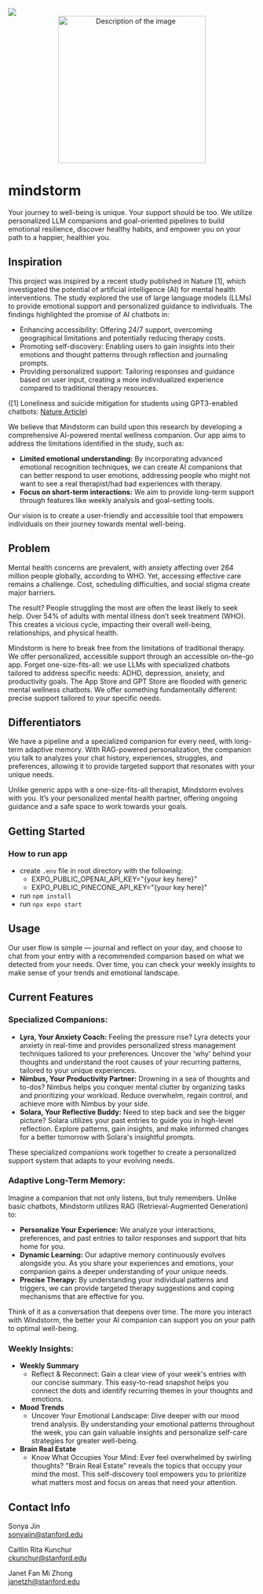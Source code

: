   <img src="https://www.youtube.com/watch?v=8SBlpKvKBGE">

<div align="center">
    <img src="https://github.com/ckunchur/MindStorm-mobile/blob/main/assets/Blue%20White%20Minimal%20Creative%20Illustration%20Short%20Link%20Application%20Online%20Poster.png?raw=true" width="300" alt="Description of the image">
</div>

# mindstorm

Your journey to well-being is unique. Your support should be too. We utilize personalized LLM companions and goal-oriented pipelines to build emotional resilience, discover healthy habits, and empower you on your path to a happier, healthier you.

## Inspiration

This project was inspired by a recent study published in Nature [1], which investigated the potential of artificial intelligence (AI) for mental health interventions. The study explored the use of large language models (LLMs) to provide emotional support and personalized guidance to individuals. The findings highlighted the promise of AI chatbots in:

- Enhancing accessibility: Offering 24/7 support, overcoming geographical limitations and potentially reducing therapy costs.
- Promoting self-discovery: Enabling users to gain insights into their emotions and thought patterns through reflection and journaling prompts.
- Providing personalized support: Tailoring responses and guidance based on user input, creating a more individualized experience compared to traditional therapy resources.

([1] Loneliness and suicide mitigation for students using GPT3-enabled chatbots: [Nature Article](https://www.nature.com/articles/s44184-023-00047-6#Sec10))

We believe that Mindstorm can build upon this research by developing a comprehensive AI-powered mental wellness companion. Our app aims to address the limitations identified in the study, such as:

- **Limited emotional understanding:** By incorporating advanced emotional recognition techniques, we can create AI companions that can better respond to user emotions, addressing people who might not want to see a real therapist/had bad experiences with therapy.
- **Focus on short-term interactions:** We aim to provide long-term support through features like weekly analysis and goal-setting tools.

Our vision is to create a user-friendly and accessible tool that empowers individuals on their journey towards mental well-being.

## Problem

Mental health concerns are prevalent, with anxiety affecting over 264 million people globally, according to WHO. Yet, accessing effective care remains a challenge. Cost, scheduling difficulties, and social stigma create major barriers.

The result? People struggling the most are often the least likely to seek help. Over 54% of adults with mental illness don’t seek treatment (WHO). This creates a vicious cycle, impacting their overall well-being, relationships, and physical health.

Mindstorm is here to break free from the limitations of traditional therapy. We offer personalized, accessible support through an accessible on-the-go app. Forget one-size-fits-all: we use LLMs with specialized chatbots tailored to address specific needs: ADHD, depression, anxiety, and productivity goals. The App Store and GPT Store are flooded with generic mental wellness chatbots. We offer something fundamentally different: precise support tailored to your specific needs.

## Differentiators

We have a pipeline and a specialized companion for every need, with long-term adaptive memory. With RAG-powered personalization, the companion you talk to analyzes your chat history, experiences, struggles, and preferences, allowing it to provide targeted support that resonates with your unique needs.

Unlike generic apps with a one-size-fits-all therapist, Mindstorm evolves with you. It’s your personalized mental health partner, offering ongoing guidance and a safe space to work towards your goals.

## Getting Started
### How to run app
- create `.env` file in root directory with the following:
  - EXPO_PUBLIC_OPENAI_API_KEY="{your key here}"
  - EXPO_PUBLIC_PINECONE_API_KEY="{your key here}"
- run `npm install` 
- run `npx expo start`

## Usage

Our user flow is simple — journal and reflect on your day, and choose to chat from your entry with a recommended companion based on what we detected from your needs. Over time, you can check your weekly insights to make sense of your trends and emotional landscape.

## Current Features

### Specialized Companions:
- **Lyra, Your Anxiety Coach:** Feeling the pressure rise? Lyra detects your anxiety in real-time and provides personalized stress management techniques tailored to your preferences. Uncover the 'why' behind your thoughts and understand the root causes of your recurring patterns, tailored to your unique experiences.
- **Nimbus, Your Productivity Partner:** Drowning in a sea of thoughts and to-dos? Nimbus helps you conquer mental clutter by organizing tasks and prioritizing your workload. Reduce overwhelm, regain control, and achieve more with Nimbus by your side.
- **Solara, Your Reflective Buddy:** Need to step back and see the bigger picture? Solara utilizes your past entries to guide you in high-level reflection. Explore patterns, gain insights, and make informed changes for a better tomorrow with Solara's insightful prompts.

These specialized companions work together to create a personalized support system that adapts to your evolving needs.

### Adaptive Long-Term Memory:

Imagine a companion that not only listens, but truly remembers. Unlike basic chatbots, Mindstorm utilizes RAG (Retrieval-Augmented Generation) to:

- **Personalize Your Experience:** We analyze your interactions, preferences, and past entries to tailor responses and support that hits home for you.
- **Dynamic Learning:** Our adaptive memory continuously evolves alongside you. As you share your experiences and emotions, your companion gains a deeper understanding of your unique needs.
- **Precise Therapy:** By understanding your individual patterns and triggers, we can provide targeted therapy suggestions and coping mechanisms that are effective for you.

Think of it as a conversation that deepens over time. The more you interact with Windstorm, the better your AI companion can support you on your path to optimal well-being.

### Weekly Insights:
- **Weekly Summary**
    - Reflect & Reconnect: Gain a clear view of your week's entries with our concise summary. This easy-to-read snapshot helps you connect the dots and identify recurring themes in your thoughts and emotions.
- **Mood Trends**
    - Uncover Your Emotional Landscape: Dive deeper with our mood trend analysis. By understanding your emotional patterns throughout the week, you can gain valuable insights and personalize self-care strategies for greater well-being.
- **Brain Real Estate**
    - Know What Occupies Your Mind: Ever feel overwhelmed by swirling thoughts? "Brain Real Estate" reveals the topics that occupy your mind the most. This self-discovery tool empowers you to prioritize what matters most and focus on areas that need your attention.

## Contact Info

Sonya Jin  
sonyajin@stanford.edu

Caitlin Rita Kunchur  
ckunchur@stanford.edu

Janet Fan Mi Zhong  
janetzh@stanford.edu


